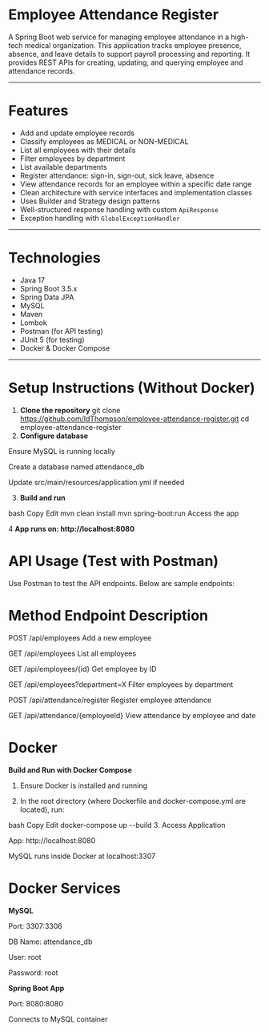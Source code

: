# Employee Attendance Register

A Spring Boot web service for managing employee attendance in a high-tech medical organization. This application tracks employee presence, absence, and leave details to support payroll processing and reporting. It provides REST APIs for creating, updating, and querying employee and attendance records.

---

# Features

- Add and update employee records
- Classify employees as MEDICAL or NON-MEDICAL
- List all employees with their details
- Filter employees by department
- List available departments
- Register attendance: sign-in, sign-out, sick leave, absence
- View attendance records for an employee within a specific date range
- Clean architecture with service interfaces and implementation classes
- Uses Builder and Strategy design patterns
- Well-structured response handling with custom `ApiResponse`
- Exception handling with `GlobalExceptionHandler`

---

# Technologies

- Java 17  
- Spring Boot 3.5.x  
- Spring Data JPA  
- MySQL  
- Maven  
- Lombok  
- Postman (for API testing)  
- JUnit 5 (for testing)  
- Docker & Docker Compose

---

# Setup Instructions (Without Docker)

1. **Clone the repository**
   git clone https://github.com/IdThompson/employee-attendance-register.git
   cd employee-attendance-register
2. **Configure database**

Ensure MySQL is running locally

Create a database named attendance_db

Update src/main/resources/application.yml if needed

3. **Build and run**

bash
Copy
Edit
mvn clean install
mvn spring-boot:run
Access the app

4 **App runs on: http://localhost:8080**

# API Usage (Test with Postman)
Use Postman to test the API endpoints. Below are sample endpoints:

# Method	Endpoint	Description

POST	/api/employees	Add a new employee

GET	/api/employees	List all employees

GET	/api/employees/{id}	Get employee by ID

GET	/api/employees?department=X	Filter employees by department

POST	/api/attendance/register	Register employee attendance

GET	/api/attendance/{employeeId}	View attendance by employee and date

# Docker
**Build and Run with Docker Compose**
1. Ensure Docker is installed and running

2. In the root directory (where Dockerfile and docker-compose.yml are located), run:

bash
Copy
Edit
docker-compose up --build
3. Access Application

App: http://localhost:8080

MySQL runs inside Docker at localhost:3307

# Docker Services
**MySQL**

Port: 3307:3306

DB Name: attendance_db

User: root

Password: root

**Spring Boot App**

Port: 8080:8080

Connects to MySQL container
